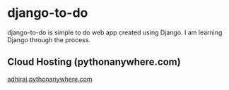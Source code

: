 # django-to-do
django-to-do is simple to do web app created using Django. I am learning Django through the process.

## Cloud Hosting (pythonanywhere.com)

[adhiraj.pythonanywhere.com](https://adhiraj.pythonanywhere.com/)

